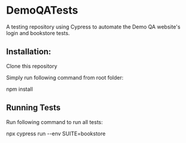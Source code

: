 # DemoQATests

A testing repository using Cypress to automate the Demo QA website's login and bookstore tests.

## Installation:

Clone this repository

Simply run following command from root folder:

npm install

## Running Tests

Run following command to run all tests:

npx cypress run --env SUITE=bookstore


